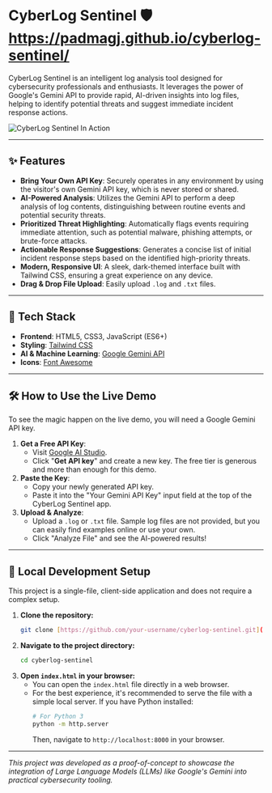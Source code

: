 # CyberLog Sentinel 🛡️ https://padmagj.github.io/cyberlog-sentinel/

CyberLog Sentinel is an intelligent log analysis tool designed for cybersecurity professionals and enthusiasts. It leverages the power of Google's Gemini API to provide rapid, AI-driven insights into log files, helping to identify potential threats and suggest immediate incident response actions.

![CyberLog Sentinel In Action](https://storage.googleapis.com/gemini-prod-us-west1-assets/cyberlog_demo.gif)

---

## ✨ Features

* **Bring Your Own API Key**: Securely operates in any environment by using the visitor's own Gemini API key, which is never stored or shared.
* **AI-Powered Analysis**: Utilizes the Gemini API to perform a deep analysis of log contents, distinguishing between routine events and potential security threats.
* **Prioritized Threat Highlighting**: Automatically flags events requiring immediate attention, such as potential malware, phishing attempts, or brute-force attacks.
* **Actionable Response Suggestions**: Generates a concise list of initial incident response steps based on the identified high-priority threats.
* **Modern, Responsive UI**: A sleek, dark-themed interface built with Tailwind CSS, ensuring a great experience on any device.
* **Drag & Drop File Upload**: Easily upload `.log` and `.txt` files.

---

## 🚀 Tech Stack

* **Frontend**: HTML5, CSS3, JavaScript (ES6+)
* **Styling**: [Tailwind CSS](https://tailwindcss.com/)
* **AI & Machine Learning**: [Google Gemini API](https://ai.google.dev/)
* **Icons**: [Font Awesome](https://fontawesome.com/)

---

## 🛠️ How to Use the Live Demo

To see the magic happen on the live demo, you will need a Google Gemini API key.

1.  **Get a Free API Key**:
    * Visit [Google AI Studio](https://ai.google.dev/).
    * Click "**Get API key**" and create a new key. The free tier is generous and more than enough for this demo.
2.  **Paste the Key**:
    * Copy your newly generated API key.
    * Paste it into the "Your Gemini API Key" input field at the top of the CyberLog Sentinel app.
3.  **Upload & Analyze**:
    * Upload a `.log` or `.txt` file. Sample log files are not provided, but you can easily find examples online or use your own.
    * Click "Analyze File" and see the AI-powered results!

---

## 🔧 Local Development Setup

This project is a single-file, client-side application and does not require a complex setup.

1.  **Clone the repository:**
    ```bash
    git clone [https://github.com/your-username/cyberlog-sentinel.git](https://github.com/your-username/cyberlog-sentinel.git)
    ```
2.  **Navigate to the project directory:**
    ```bash
    cd cyberlog-sentinel
    ```
3.  **Open `index.html` in your browser:**
    * You can open the `index.html` file directly in a web browser.
    * For the best experience, it's recommended to serve the file with a simple local server. If you have Python installed:
        ```bash
        # For Python 3
        python -m http.server
        ```
        Then, navigate to `http://localhost:8000` in your browser.

---

*This project was developed as a proof-of-concept to showcase the integration of Large Language Models (LLMs) like Google's Gemini into practical cybersecurity tooling.*
